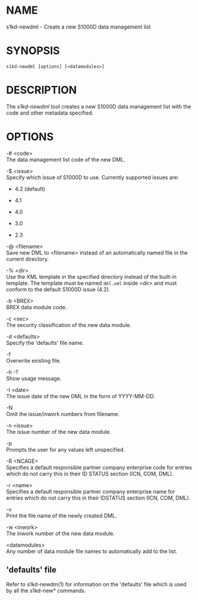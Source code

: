 NAME
====

s1kd-newdml - Create a new S1000D data management list

SYNOPSIS
========

    s1kd-newdml [options] [<datamodules>]

DESCRIPTION
===========

The *s1kd-newdml* tool creates a new S1000D data management list with the code and other metadata specified.

OPTIONS
=======

-\# &lt;code&gt;  
The data management list code of the new DML.

-$ &lt;issue&gt;  
Specify which issue of S1000D to use. Currently supported issues are:

-   4.2 (default)

-   4.1

-   4.0

-   3.0

-   2.3

-@ &lt;filename&gt;  
Save new DML to &lt;filename&gt; instead of an automatically named file in the current directory.

-% &lt;dir&gt;  
Use the XML template in the specified directory instead of the built-in template. The template must be named `dml.xml` inside &lt;dir&gt; and must conform to the default S1000D issue (4.2).

-b &lt;BREX&gt;  
BREX data module code.

-c &lt;sec&gt;  
The security classification of the new data module.

-d &lt;defaults&gt;  
Specify the 'defaults' file name.

-f  
Overwrite existing file.

-h -?  
Show usage message.

-I &lt;date&gt;  
The issue date of the new DML in the form of YYYY-MM-DD.

-N  
Omit the issue/inwork numbers from filename.

-n &lt;issue&gt;  
The issue number of the new data module.

-p  
Prompts the user for any values left unspecified.

-R &lt;NCAGE&gt;  
Specifies a default responsible partner company enterprise code for entries which do not carry this in their ID STATUS section (ICN, COM, DML).

-r &lt;name&gt;  
Specifies a default responsible partner company enterprise name for entries which do not carry this in their IDSTATUS section (ICN, COM, DML).

-v  
Print the file name of the newly created DML.

-w &lt;inwork&gt;  
The inwork number of the new data module.

&lt;datamodules&gt;  
Any number of data module file names to automatically add to the list.

'defaults' file
---------------

Refer to s1kd-newdm(1) for information on the 'defaults' file which is used by all the s1kd-new\* commands.
